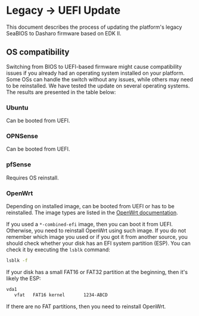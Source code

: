 # Legacy -> UEFI Update

This document describes the process of updating the platform's legacy SeaBIOS
to Dasharo firmware based on EDK II.

## OS compatibility

Switching from BIOS to UEFI-based firmware might cause compatibility issues if
you already had an operating system installed on your platform. Some OSs can
handle the switch without any issues, while others may need to be reinstalled.
We have tested the update on several operating systems. The results are
presented in the table below:

### Ubuntu

Can be booted from UEFI.

### OPNSense

Can be booted from UEFI.

### pfSense

Requires OS reinstall.

### OpenWrt

Depending on installed image, can be booted from UEFI or has to be reinstalled.
The image types are listed in the
[OpenWrt documentation](https://openwrt.org/docs/guide-user/installation/openwrt_x86#download_disk_images).

If you used a `*-combined-efi` image, then you can boot it from UEFI. Otherwise,
you need to reinstall OpenWrt using such image. If you do not remember which
image you used or if you got it from another source, you should check whether
your disk has an EFI system partition (ESP). You can check it by executing the
`lsblk` command:

```bash
lsblk -f
```

If your disk has a small FAT16 or FAT32 partition at the beginning, then it's
likely the ESP:

```bash
vda1
   vfat   FAT16 kernel       1234-ABCD
```

If there are no FAT partitions, then you need to reinstall
OpenWrt.
